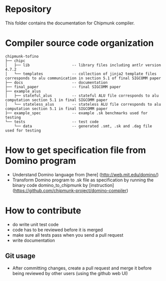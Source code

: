 # Repository

This folder contains the documentation for Chipmunk compiler.

# Compiler source code organization

```
chipmunk-tofino
├── chipc
│   ├── lib                   -- library files including antlr version 4.7.2
│   └── templates             -- collection of jinja2 template files corresponds to alu communication in section 5.1 of final SIGCOMM paper
├── docs                      -- documentation
├── final_paper               -- final SIGCOMM paper
├── example_alus
│   ├── stateful_alus         -- stateful ALU file corresponds to alu computation section 5.1 in final SIGCOMM paper
│   └── stateless_alus        -- stateless ALU file corresponds to alu computation section 5.1 in final SIGCOMM paper
├── example_spec              -- example .sk benchmarks used for testing
└── tests                     -- test code
    └── data                  -- generated .smt, .sk and .dag file used for testing
```

# How to get specification file from Domino program

* Understand Domino language from [here] (http://web.mit.edu/domino/)
* Transform Domino program to .sk file as specification by running the binary code domino_to_chipmunk by [instruction] (https://github.com/chipmunk-project/domino-compiler)


# How to contribute

* do write unit test code
* code has to be reviewed before it is merged
* make sure all tests pass when you send a pull request
* write documentation

## Git usage
* After committing changes, create a pull request and merge it before being reviewed by other users (using the github web UI)

